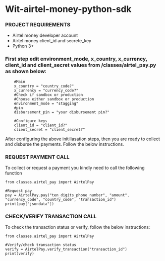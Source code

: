 # Wit-airtel-money-python-sdk

### PROJECT REQUIREMENTS
- Airtel money developer account
- Airtel money client_id and secrete_key
- Python 3+

### First step edit environment_mode, x_country, x_currency, client_id and client_secret values from /classes/airtel_pay.py as shown below:

```
    #Main
    x_country = "country_code?"
    x_currency = "currency_code?"
    #Check if sandbox or production
    #Choose either sandbox or production
    environment_mode = "stagging"
    #pin
    disbursement_pin = "your disbursement pin?"

    #Configure keys
    client_id = "client_id?"
    client_secret = "client_secret?"
```

After configuring the above initiliasation steps, then you are ready to collect and disburse the payments. Follow the below instructions.

### REQUEST PAYMENT CALL
To collect or request a payment you kindly need to call the following function
```
from classes.airtel_pay import AirtelPay

#Request pay
pay = AirtelPay.pay("ten_digits_phone_number", "amount", "currency_code", "country_code", "transaction_id")
print(pay["jsondata"])
```

### CHECK/VERIFY TRANSACTION CALL
To check the transaction status or verify, follow the below instructions:
```
from classes.airtel_pay import AirtelPay

#Verify/check transaction status
verify = AirtelPay.verify_transaction("transaction_id")
print(verify)
```


